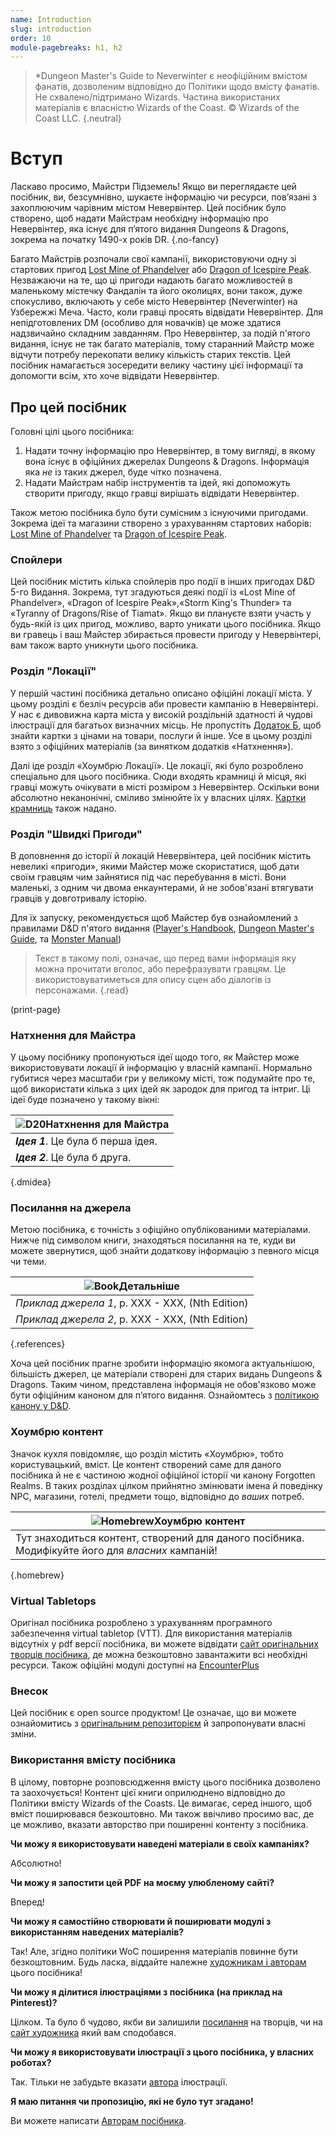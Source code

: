 ```yaml
---
name: Introduction
slug: introduction
order: 10
module-pagebreaks: h1, h2
---
```


> *Dungeon Master's Guide to Neverwinter є неофіційним вмістом фанатів, дозволеним відповідно до Політики щодо вмісту фанатів. Не схвалено/підтримано Wizards. Частина використаних матеріалів є власністю Wizards of the Coast. © Wizards of the Coast LLC. {.neutral}

# Вступ

Ласкаво просимо, Майстри Підземель! Якщо ви переглядаєте цей посібник, ви, безсумнівно, шукаєте інформацію чи ресурси, пов’язані з захоплюючим чарівним містом Невервінтер. Цей посібник було створено, щоб надати Майстрам необхідну інформацію про Невервінтер, яка існує для п’ятого видання Dungeons & Dragons, зокрема на початку 1490-х років DR. {.no-fancy}

Багато Майстрів розпочали свої кампанії, використовуючи одну зі стартових пригод [Lost Mine of Phandelver](https://www.dndbeyond.com/sources/lmop) або [Dragon of Icespire Peak](https://www.dndbeyond.com/sources/doip). Незважаючи на те, що ці пригоди надають багато можливостей в маленькому містечку Фандалін та його околицях, вони також, дуже спокусливо, включають у себе місто Невервінтер (Neverwinter) на Узбережжі Меча. Часто, коли гравці просять відвідати Невервінтер. Для непідготовлених DM (особливо для новачків) це може здатися надзвичайно складним завданням. Про Невервінтер, за подій п'ятого видання, існує не так багато матеріалів, тому старанний Майстр може відчути потребу перекопати велику кількість старих текстів. Цей посібник намагається зосередити велику частину цієї інформації та допомогти всім, хто хоче відвідати Невервінтер.

## Про цей посібник

Головні цілі цього посібника:
1. Надати точну інформацію про Невервінтер, в тому вигляді, в якому вона існує в офіційних джерелах Dungeons & Dragons. Інформація яка *не* із таких джерел, буде чітко позначена.
2. Надати Майстрам набір інструментів та ідей, які допоможуть створити пригоду, якщо гравці вирішать відвідати Невервінтер.

Також метою посібника було бути сумісним з існуючими пригодами. Зокрема ідеї та магазини створено з урахуванням стартових наборів: [Lost Mine of Phandelver](https://www.dndbeyond.com/sources/lmop) та [Dragon of Icespire Peak](https://www.dndbeyond.com/sources/doip).

### Спойлери

Цей посібник містить кілька спойлерів про події в інших пригодах D&D 5-го Видання. Зокрема, тут згадуються деякі події із «Lost Mine of Phandelver», «Dragon of Icespire Peak»,«Storm King's Thunder» та «Tyranny of Dragons/Rise of Tiamat». Якщо ви плануєте взяти участь у будь-якій із цих пригод, можливо, варто уникати цього посібника. Якщо ви гравець і ваш Майстер збирається провести пригоду у Невервінтері, вам також варто уникнути цього посібника.

### Розділ "Локації"

У першій частині посібника детально описано офіційні локації міста. У цьому розділі є безліч ресурсів аби провести кампанію в Невервінтері. У нас є дивовижна карта міста у високій роздільній здатності й чудові ілюстрації для багатьох визначних місць. Не пропустіть [Додаток Б](point-of-interest-cards-page), щоб знайти картки з цінами на товари, послуги й інше. Усе в цьому розділі взято з офіційних матеріалів (за винятком додатків «Натхнення»).

Далі іде розділ «Хоумбрю Локації». Це локації, які було розроблено спеціально для цього посібника. Сюди входять крамниці й місця, які гравці можуть очікувати в місті розміром з Невервінтер. Оскільки вони абсолютно неканонічні, сміливо змінюйте їх у власних цілях. [Картки крамниць](point-of-interest-cards-page) також надано.

### Розділ "Швидкі Пригоди"

В доповнення до історії й локацій Невервінтера, цей посібник містить невеликі «пригоди», якими Майстер може скористатися, щоб дати своїм гравцям чим зайнятися під час перебування в місті. Вони маленькі, з одним чи двома енкаунтерами, й не зобов'язані втягувати гравців у довготривалу історію.

Для їх запуску, рекомендується щоб Майстер був ознайомлений з правилами D&D п'ятого видання ([Player's Handbook](https://dnd.wizards.com/products/rpg_playershandbook), [Dungeon Master's Guide](https://dnd.wizards.com/products/dungeon-masters-guide), та [Monster Manual](https://dnd.wizards.com/products/monster-manual))

> Текст в такому полі, означає, що перед вами інформація яку можна прочитати вголос, або перефразувати гравцям. Це використовуватиметься для опису сцен або діалогів із персонажами. {.read}

(print-page)

### Натхнення для Майстра

У цьому посібнику пропонуються ідеї щодо того, як Майстер може використовувати локації й інформацію у власній кампанії. Нормально губитися через масштаби гри у великому місті, тож подумайте про те, щоб використати кілька з цих ідей як зародок для пригод та інтриг.
Ці ідеї буде позначено у такому вікні:

|![D20](d20.svg)**Натхнення для Майстра**|
|---|
|***Ідея 1***. Це була б перша ідея.|
|***Ідея 2***. Це була б друга.|
{.dmidea}

### Посилання на джерела

Метою посібника, є точність з офіційно опублікованими матеріалами. Нижче під символом книги, знаходяться посилання на те, куди ви можете звернутися, щоб знайти додаткову інформацію з певного місця чи теми.

|![Book](book.svg)**Детальніше**|
|---|
|*Приклад джерела 1*, p. XXX - XXX, (Nth Edition)|
|*Приклад джерела 2*, p. XXX - XXX, (Nth Edition)|
{.references}

Хоча цей посібник прагне зробити інформацію якомога актуальнішою, більшість джерел, це матеріали створені для старих видань Dungeons & Dragons. Таким чином, представлена інформація не обов'язково може бути офіційним каноном для п’ятого видання. Ознайомтесь з [політикою канону у D&D](https://dnd.wizards.com/dndstudioblog/dnd-canon).

### Хоумбрю контент

Значок кухля повідомляє, що розділ містить «Хоумбрю», тобто користувацький, вміст. Це контент створений саме для даного посібника й не є частиною жодної офіційної історії чи канону Forgotten Realms. В таких розділах цілком прийнятно змінювати імена й поведінку NPC, магазини, готелі, предмети тощо, відповідно до *ваших* потреб.

|![Homebrew](mug.svg)**Хоумбрю контент**|
|---|
|Тут знаходиться контент, створений для даного посібника. Модифікуйте його для *власних* кампаній!|
{.homebrew}

### Virtual Tabletops

Оригінал посібника розроблено з урахуванням програмного забезпечення virtual tabletop (VTT). Для використання матеріалів відсутніх у pdf версії посібника, ви можете відвідати [сайт оригінальних творців посібника](https://inchoatethoughts.com/dungeon-masters-guide-to-neverwinter), де можна безкоштовно завантажити всі необхідні ресурси. Також офіційні модулі доступні на [EncounterPlus](https://encounter.plus)

### Внесок

Цей посібник є open source продуктом! Це означає, що ви можете ознайомитись з [оригінальним репозиторієм](https://github.com/jacobjohnston/neverwinterguide) й запропонувати власні зміни.

### Використання вмісту посібника

В цілому, повторне розповсюдження вмісту цього посібника дозволено та заохочується! Контент цієї книги оприлюднено відповідно до Політики вмісту Wizards of the Coasts. Це вимагає, серед іншого, щоб вміст поширювався безкоштовно. Ми також ввічливо просимо вас, де це можливо, вказати авторство при поширенні контенту з посібника.

**Чи можу я використовувати наведені матеріали в своїх кампаніях?**

Абсолютно!

**Чи можу я запостити цей PDF на моєму улюбленому сайті?**

Вперед!

**Чи можу я самостійно створювати й поширювати модулі з використанням наведених матеріалів?**

Так! Але, згідно політики WoC поширення матеріалів повинне бути безкоштовним. Будь ласка, віддайте належне [художникам і авторам](credits) цього посібника!

**Чи можу я ділитися ілюстраціями з посібника (на приклад на Pinterest)?**

Цілком. Та було б чудово, якби ви залишили [посилання](https://inchoatethoughts.com/dungeon-masters-guide-to-neverwinter) на творців, чи на [сайт художника](credits) який вам сподобався.

**Чи можу я використовувати ілюстрації з цього посібника, у власних роботах?**

Так. Тільки не забудьте вказати [автора](credits) ілюстрації.

**Я маю питання чи пропозицію, які не було тут згадано!**

Ви можете написати [Авторам посібника](https://inchoatethoughts.com/contact).
